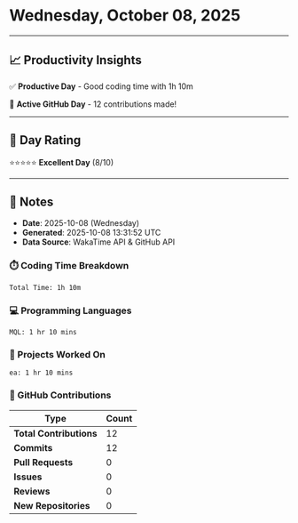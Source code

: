 # Wednesday, October 08, 2025

---

## 📈 Productivity Insights

✅ **Productive Day** - Good coding time with 1h 10m

🚀 **Active GitHub Day** - 12 contributions made!

---

## 🎯 Day Rating

⭐⭐⭐⭐⭐ **Excellent Day** (8/10)

---

## 📝 Notes

- **Date**: 2025-10-08 (Wednesday)
- **Generated**: 2025-10-08 13:31:52 UTC
- **Data Source**: WakaTime API & GitHub API


### ⏱️ Coding Time Breakdown

```
Total Time: 1h 10m
```

### 💻 Programming Languages

```
MQL: 1 hr 10 mins
```

### 📂 Projects Worked On

```
ea: 1 hr 10 mins

```


### 🐙 GitHub Contributions

| Type | Count |
|------|-------|
| **Total Contributions** | 12 |
| **Commits** | 12 |
| **Pull Requests** | 0 |
| **Issues** | 0 |
| **Reviews** | 0 |
| **New Repositories** | 0 |

